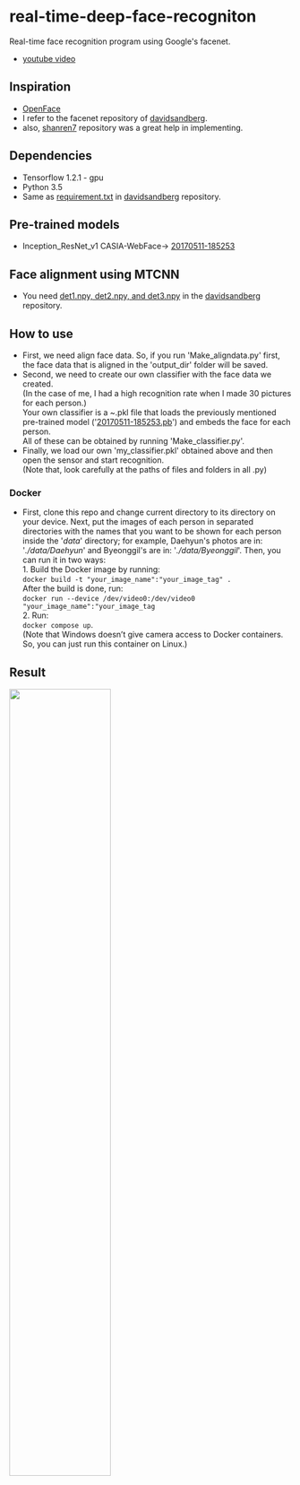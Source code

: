 # real-time-deep-face-recogniton

Real-time face recognition program using Google's facenet.
* [youtube video](https://www.youtube.com/watch?v=T6czH6DLhC4)
## Inspiration
* [OpenFace](https://github.com/cmusatyalab/openface)
* I refer to the facenet repository of [davidsandberg](https://github.com/davidsandberg/facenet).
* also, [shanren7](https://github.com/shanren7/real_time_face_recognition) repository was a great help in implementing.
## Dependencies
* Tensorflow 1.2.1 - gpu
* Python 3.5
* Same as [requirement.txt](https://github.com/davidsandberg/facenet/blob/master/requirements.txt) in [davidsandberg](https://github.com/davidsandberg/facenet) repository.
## Pre-trained models
* Inception_ResNet_v1 CASIA-WebFace-> [20170511-185253](https://drive.google.com/file/d/0B5MzpY9kBtDVOTVnU3NIaUdySFE/edit)
## Face alignment using MTCNN
* You need [det1.npy, det2.npy, and det3.npy](https://github.com/davidsandberg/facenet/tree/master/src/align) in the [davidsandberg](https://github.com/davidsandberg/facenet) repository.
## How to use
* First, we need align face data. So, if you run 'Make_aligndata.py' first, the face data that is aligned in the 'output_dir' folder will be saved.
* Second, we need to create our own classifier with the face data we created. <br/>(In the case of me, I had a high recognition rate when I made 30 pictures for each person.)
</br>Your own classifier is a ~.pkl file that loads the previously mentioned pre-trained model ('[20170511-185253.pb](https://drive.google.com/file/d/0B5MzpY9kBtDVOTVnU3NIaUdySFE/edit)') and embeds the face for each person.<br/>All of these can be obtained by running 'Make_classifier.py'.<br/>
* Finally, we load our own 'my_classifier.pkl' obtained above and then open the sensor and start recognition.
</br> (Note that, look carefully at the paths of files and folders in all .py)
### Docker
* First, clone this repo and change current directory to its directory on your device. Next, put the images of each person in separated directories with the names that you want to be shown for each person inside the '*data*' directory; for example, Daehyun's photos are in: '*./data/Daehyun*' and Byeonggil's are in: '*./data/Byeonggil*'. Then, you can run it in two ways: <br/>1. Build the Docker image by running: <br/>`docker build -t "your_image_name":"your_image_tag" .` <br/>After the build is done, run: <br/>`docker run --device /dev/video0:/dev/video0 "your_image_name":"your_image_tag` <br/>2. Run: <br/>`docker compose up`. <br/> (Note that Windows doesn’t give camera access to Docker containers. So, you can just run this container on Linux.)
## Result
<img src="https://github.com/bearsprogrammer/real-time-deep-face-recogniton/blob/master/realtime_demo_pic.jpg" width="60%">